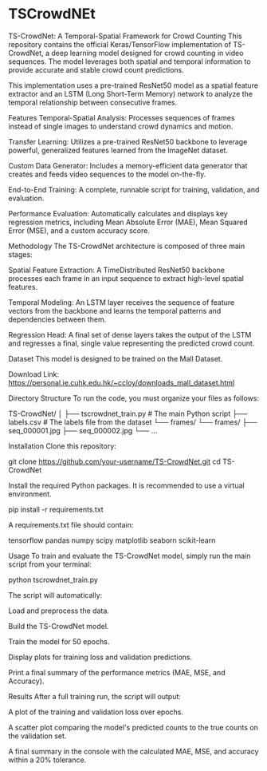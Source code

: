 # TSCrowdNEt
TS-CrowdNet: A Temporal-Spatial Framework for Crowd Counting
This repository contains the official Keras/TensorFlow implementation of TS-CrowdNet, a deep learning model designed for crowd counting in video sequences. The model leverages both spatial and temporal information to provide accurate and stable crowd count predictions.

This implementation uses a pre-trained ResNet50 model as a spatial feature extractor and an LSTM (Long Short-Term Memory) network to analyze the temporal relationship between consecutive frames.

Features
Temporal-Spatial Analysis: Processes sequences of frames instead of single images to understand crowd dynamics and motion.

Transfer Learning: Utilizes a pre-trained ResNet50 backbone to leverage powerful, generalized features learned from the ImageNet dataset.

Custom Data Generator: Includes a memory-efficient data generator that creates and feeds video sequences to the model on-the-fly.

End-to-End Training: A complete, runnable script for training, validation, and evaluation.

Performance Evaluation: Automatically calculates and displays key regression metrics, including Mean Absolute Error (MAE), Mean Squared Error (MSE), and a custom accuracy score.

Methodology
The TS-CrowdNet architecture is composed of three main stages:

Spatial Feature Extraction: A TimeDistributed ResNet50 backbone processes each frame in an input sequence to extract high-level spatial features.

Temporal Modeling: An LSTM layer receives the sequence of feature vectors from the backbone and learns the temporal patterns and dependencies between them.

Regression Head: A final set of dense layers takes the output of the LSTM and regresses a final, single value representing the predicted crowd count.

Dataset
This model is designed to be trained on the Mall Dataset.

Download Link: https://personal.ie.cuhk.edu.hk/~ccloy/downloads_mall_dataset.html

Directory Structure
To run the code, you must organize your files as follows:

TS-CrowdNet/
│
├── tscrowdnet_train.py       # The main Python script
├── labels.csv                # The labels file from the dataset
└── frames/
    └── frames/
        ├── seq_000001.jpg
        ├── seq_000002.jpg
        └── ...

Installation
Clone this repository:

git clone https://github.com/your-username/TS-CrowdNet.git
cd TS-CrowdNet

Install the required Python packages. It is recommended to use a virtual environment.

pip install -r requirements.txt

A requirements.txt file should contain:

tensorflow
pandas
numpy
scipy
matplotlib
seaborn
scikit-learn

Usage
To train and evaluate the TS-CrowdNet model, simply run the main script from your terminal:

python tscrowdnet_train.py

The script will automatically:

Load and preprocess the data.

Build the TS-CrowdNet model.

Train the model for 50 epochs.

Display plots for training loss and validation predictions.

Print a final summary of the performance metrics (MAE, MSE, and Accuracy).

Results
After a full training run, the script will output:

A plot of the training and validation loss over epochs.

A scatter plot comparing the model's predicted counts to the true counts on the validation set.

A final summary in the console with the calculated MAE, MSE, and accuracy within a 20% tolerance.
